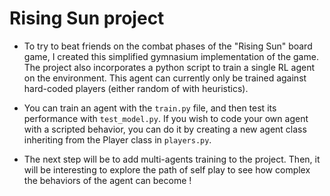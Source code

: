 # Rising Sun project

- To try to beat friends on the combat phases of the "Rising Sun" board game, I created this simplified gymnasium implementation of the game.
The project also incorporates a python script to train a single RL agent on the environment. 
This agent can currently only be trained against hard-coded players (either random of with heuristics).

- You can train an agent with the `train.py` file, and then test its performance with `test_model.py`. 
If you wish to code your own agent with a scripted behavior, you can do it by creating a new agent class inheriting from the Player class in `players.py`.

- The next step will be to add multi-agents training to the project.
Then, it will be interesting to explore the path of self play to see how complex the behaviors of the agent can become !